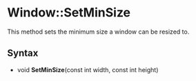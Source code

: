 # Window::SetMinSize

This method sets the minimum size a window can be resized to.

## Syntax

- void **SetMinSize**(const int width, const int height)
